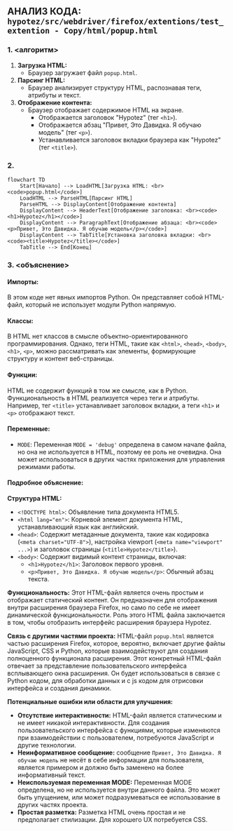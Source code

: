 ## АНАЛИЗ КОДА: `hypotez/src/webdriver/firefox/extentions/test_extention - Copy/html/popup.html`

### 1. **<алгоритм>**

1.  **Загрузка HTML:**
    *   Браузер загружает файл `popup.html`.
2.  **Парсинг HTML:**
    *   Браузер анализирует структуру HTML, распознавая теги, атрибуты и текст.
3.  **Отображение контента:**
    *   Браузер отображает содержимое HTML на экране.
        *   Отображается заголовок "Hypotez" (тег `<h1>`).
        *   Отображается абзац "Привет, Это Давидка. Я обучаю модель" (тег `<p>`).
        *   Устанавливается заголовок вкладки браузера как "Hypotez" (тег `<title>`).

### 2. **<mermaid>**

```mermaid
flowchart TD
    Start[Начало] --> LoadHTML[Загрузка HTML: <br><code>popup.html</code>]
    LoadHTML --> ParseHTML[Парсинг HTML]
    ParseHTML --> DisplayContent[Отображение контента]
    DisplayContent --> HeaderText[Отображение заголовка: <br><code><h1>Hypotez</h1></code>]
    DisplayContent --> ParagraphText[Отображение абзаца: <br><code><p>Привет, Это Давидка. Я обучаю модель</p></code>]
    DisplayContent --> TabTitle[Установка заголовка вкладки: <br><code><title>Hypotez</title></code>]
    TabTitle --> End[Конец]
```

### 3. **<объяснение>**

#### **Импорты:**
В этом коде нет явных импортов Python. Он представляет собой HTML-файл, который не использует модули Python напрямую.

#### **Классы:**
В HTML нет классов в смысле объектно-ориентированного программирования. Однако, теги HTML, такие как `<html>`, `<head>`, `<body>`, `<h1>`, `<p>`, можно рассматривать как элементы, формирующие структуру и контент веб-страницы.

#### **Функции:**
HTML не содержит функций в том же смысле, как в Python. Функциональность в HTML реализуется через теги и атрибуты. Например, тег `<title>` устанавливает заголовок вкладки, а теги `<h1>` и `<p>` отображают текст.

#### **Переменные:**
-   `MODE`: Переменная `MODE = 'debug'` определена в самом начале файла, но она не используется в HTML, поэтому ее роль не очевидна. Она может использоваться в других частях приложения для управления режимами работы.

#### **Подробное объяснение:**

**Структура HTML:**
-   `<!DOCTYPE html>`: Объявление типа документа HTML5.
-   `<html lang="en">`: Корневой элемент документа HTML, устанавливающий язык как английский.
-   `<head>`: Содержит метаданные документа, такие как кодировка (`<meta charset="UTF-8">`), настройка viewport (`<meta name="viewport" ...>`) и заголовок страницы (`<title>Hypotez</title>`).
-   `<body>`: Содержит видимый контент страницы, включая:
    -   `<h1>Hypotez</h1>`: Заголовок первого уровня.
    -   `<p>Привет, Это Давидка. Я обучаю модель</p>`: Обычный абзац текста.

**Функциональность:**
Этот HTML-файл является очень простым и отображает статический контент. Он предназначен для отображения внутри расширения браузера Firefox, но само по себе не имеет динамической функциональности.
Роль этого HTML файла заключается в том, чтобы отобразить интерфейс расширения браузера Hypotez.

**Связь с другими частями проекта:**
HTML-файл `popup.html` является частью расширения Firefox, которое, вероятно, включает другие файлы JavaScript, CSS и Python, которые взаимодействуют для создания полноценного функционала расширения. Этот конкретный HTML-файл отвечает за представление пользовательского интерфейса всплывающего окна расширения.
Он будет использоваться в связке с Python кодом, для обработки данных и с js кодом для отрисовки интерфейса и создания динамики.

**Потенциальные ошибки или области для улучшения:**

*   **Отсутствие интерактивности:** HTML-файл является статическим и не имеет никакой интерактивности. Для создания пользовательского интерфейса с функциями, которые изменяются при взаимодействии с пользователем, потребуются JavaScript и другие технологии.
*   **Неинформативное сообщение:** сообщение `Привет, Это Давидка. Я обучаю модель` не несёт в себе информации для пользователя, является примером и должно быть заменено на более информативный текст.
*   **Неиспользуемая переменная MODE:** Переменная MODE определена, но не используется внутри данного файла. Это может быть упущением, или может подразумеваться ее использование в других частях проекта.
*   **Простая разметка:** Разметка HTML очень простая и не предполагает стилизации.  Для хорошего UX потребуется CSS.